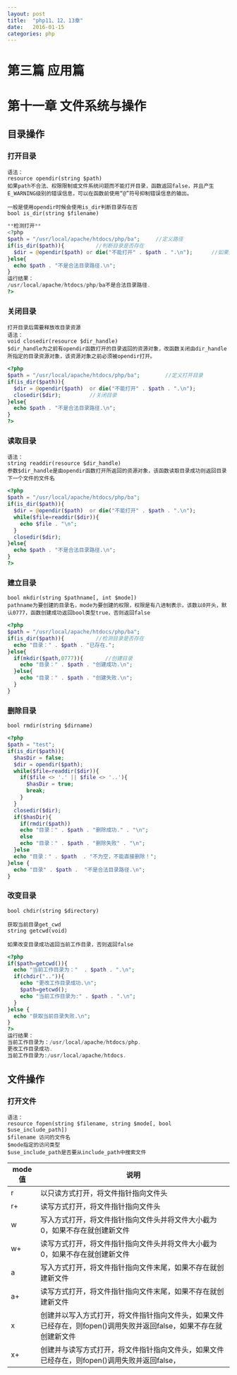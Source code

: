 ```yaml
---
layout: post
title:  "php11、12、13章"
date:   2016-01-15
categories: php
---
```



# 第三篇 应用篇
# 第十一章 文件系统与操作

## 目录操作
### 打开目录

```
语法：
resource opendir(string $path)
如果path不合法、权限限制或文件系统问题而不能打开目录，函数返回false，并且产生E_WARNING级别的错误信息，可以在函数前使用“@”符号抑制错误信息的输出。

一般是使用opendir时候会使用is_dir判断目录存在否
bool is_dir(string $filename)
```

```php
**检测打开**
<?php
$path = "/usr/local/apache/htdocs/php/ba";     //定义路径
if(is_dir($path)){          //判断目录是否存在
  $dir = @opendir($path) or die("不能打开" . $path . ".\n");      //如果无法打开则抛出错误信息
}else{
  echo $path . "不是合法目录路径.\n";
}
运行结果：
/usr/local/apache/htdocs/php/ba不是合法目录路径.
?>
```

### 关闭目录

```
打开目录后需要释放改目录资源
语法：
void closedir(resource $dir_handle)
$dir_handle为之前有opendir函数打开的目录返回的资源对象，改函数关闭由dir_handle所指定的目录资源对象，该资源对象之前必须被opendir打开。
```

```php
<?php
$path = "/usr/local/apache/htdocs/php/ba";        //定义打开目录
if(is_dir($path)){
  $dir = @opendir($path)  or die("不能打开" . $path . ".\n");
  closedir($dir);         //关闭目录
}else{
  echo $path . "不是合法目录路径.\n";
}
?>
```

### 读取目录

```
语法：
string readdir(resource $dir_handle)
参数$dir_handle是由opendir函数打开所返回的资源对象，该函数读取目录成功则返回目录下一个文件的文件名
```

```php
<?php
$path = "/usr/local/apache/htdocs/php/ba";
if(is_dir($path)){
  $dir = @opendir($path)  or die("不能打开" . $path . ".\n");
  while($file=readdir($dir)){
    echo $file . "\n";
  }
  closedir($dir);
}else{
  echo $path . "不是合法目录路径.\n";
}
?>
```

### 建立目录

```
bool mkdir(string $pathname[, int $mode])
pathname为要创建的目录名，mode为要创建的权限，权限是有八进制表示，该数以0开头，默认0777，函数创建成功返回bool类型true，否则返回false
```

```php
<?php
$path = "/usr/local/apache/htdocs/php/ba";
if(is_dir($path)){          //检测目录是否存在
  echo "目录：" . $path . "已存在.";
}else{
  if(mkdir($path,0777)){       //创建目录
    echo "目录：" . $path . "创建成功.\n";
  }else{
    echo "目录：" . $path . "创建失败.\n";
  }
}
```

### 删除目录

```
bool rmdir(string $dirname)
```

```php
<?php
$path = "test";
if(is_dir($path)){
  $hasDir = false;
  $dir = opendir($path);
  while($file=readdir($dir)){
    if($file <> '.' || $file <> '..'){
      $hasDir = true;
      break;
    }
  }
  closedir($dir);
  if($hasDir){
    if(rmdir($path))
    echo "目录：" . $path . "删除成功." . "\n";
    else
    echo "目录：" . $path . "删除失败" . "\n";
  }else
  echo "目录：" . $path  . "不为空，不能直接删除！";
}else {
  echo "目录" . $path .  "不是合法目录路径.\n";
}
```

### 改变目录

```
bool chdir(string $directory)

获取当前目录get_cwd
string getcwd(void)

如果改变目录成功返回当前工作目录，否则返回false
```

```php
<?php
if($path=getcwd()){
  echo "当前工作目录为："  . $path . ".\n";
  if(chdir("..")){
    echo "更改工作目录成功.\n";
    $path=getcwd();
    echo "当前工作目录为:" . $path . ".\n";
  }
}else {
  echo "获取当前目录失败.\n";
}
?>
运行结果：
当前工作目录为：/usr/local/apache/htdocs/php.
更改工作目录成功.
当前工作目录为:/usr/local/apache/htdocs.
```

## 文件操作

### 打开文件

```
语法：
resource fopen(string $filename, string $mode[, bool $use_include_path])
$filename 访问的文件名
$mode指定的访问类型
$use_include_path是否要从include_path中搜索文件
```

|mode值|说明|
|--|--|
|r|以只读方式打开，将文件指针指向文件头|
|r+|读写方式打开，将文件指针指向文件头|
|w|写入方式打开，将文件指针指向文件头并将文件大小截为0，如果不存在就创建新文件|
|w+|读写方式打开，将文件指针指向文件头并将文件大小截为0，如果不存在就创建新文件|
|a|写入方式打开，将文件指针指向文件末尾，如果不存在就创建新文件|
|a+|读写方式打开，将文件指针指向文件末尾，如果不存在就创建新文件|
|x|创建并以写入方式打开，将文件指针指向文件头，如果文件已经存在，则fopen()调用失败并返回false，如果不存在就创建新文件|
|x+|创建并与读写方式打开，将文件指针指向文件头，如果文件已经存在，则fopen()调用失败并返回false，|
